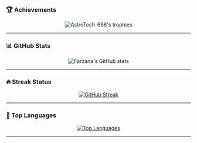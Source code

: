 ### 🏆 Achievements
<p align="center">
  <img src="https://github-profile-trophy.vercel.app/?username=AstroTech-666&theme=darkhub&column=-1&margin-w=15&margin-h=15" alt="AstroTech-666's trophies" />
</p>

---

### 📊 GitHub Stats
<p align="center">
  <img src="https://github-readme-stats.vercel.app/api?username=AstroTech-666&count_private=true&show_icons=true&theme=tokyonight" alt="Farzana's GitHub stats"/>
</p>

---

### 🔥 Streak Status
<p align="center">
  <a href="https://git.io/streak-stats">
    <img src="https://streak-stats.demolab.com/?user=AstroTech-666&theme=dark" alt="GitHub Streak"/>
  </a>
</p>

---

### 🧠 Top Languages
<p align="center">
  <a href="https://github.com/anuraghazra/github-readme-stats">
    <img src="https://github-readme-stats.vercel.app/api/top-langs/?username=AstroTech-666&layout=compact" alt="Top Languages"/>
  </a>
</p>

---
